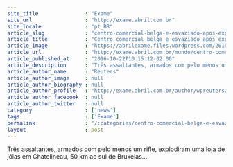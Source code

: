 ```yaml
---
site_title               : "Exame"
site_url                 : "http://exame.abril.com.br"
site_locale              : "pt_BR"
article_slug             : "centro-comercial-belga-e-esvaziado-apos-explosao-em-loja-de-joias"
article_title            : "Centro comercial belga é esvaziado após explosão em loja de jóias"
article_image            : "https://abrilexame.files.wordpress.com/2016/10/size_960_16_9_belgica.jpg?quality=70&strip=all&w=960"
article_url              : "http://exame.abril.com.br/mundo/centro-comercial-belga-e-esvaziado-apos-explosao-em-loja-de-joias/"
article_published_at     : "2016-10-22T10:15:12-02:00"
article_description      : "Três assaltantes, armados com pelo menos um rifle, explodiram uma loja de jóias em Chatelineau, 50 km ao sul de Bruxelas..."
article_author_name      : "Reuters"
article_author_image     : null
article_author_biography : null
article_author_profile   : "http://exame.abril.com.br/author/wpreuters/"
article_author_facebook  : null
article_author_twitter   : null
category                 : ['news']
tags                     : ['Exame']
permalink                : "/:categories/centro-comercial-belga-e-esvaziado-apos-explosao-em-loja-de-joias/"
layout                   : post
---
```


Três assaltantes, armados com pelo menos um rifle, explodiram uma loja de jóias em Chatelineau, 50 km ao sul de Bruxelas...
